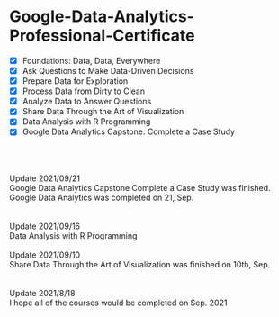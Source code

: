 # Google-Data-Analytics-Professional-Certificate

* [x] Foundations: Data, Data, Everywhere 
* [x] Ask Questions to Make Data-Driven Decisions 
* [x] Prepare Data for Exploration 
* [x] Process Data from Dirty to Clean
* [x] Analyze Data to Answer Questions
* [x] Share Data Through the Art of Visualization
* [x] Data Analysis with R Programming
* [x] Google Data Analytics Capstone: Complete a Case Study
 
<br>  
<br>    
<br>
Update 2021/09/21
<br>
Google Data Analytics Capstone Complete a Case Study was finished.
<br>
Google Data Analytics was completed on 21, Sep.<br> 
<br>  
  
<br>
 Update 2021/09/16
<br>
 Data Analysis with R Programming
<br>
<br>
 Update 2021/09/10
<br>  
 Share Data Through the Art of Visualization was finished on 10th, Sep.<br> 
<br>
<br>
Update 2021/8/18
 <br>  
I hope all of the courses would be completed on Sep. 2021
